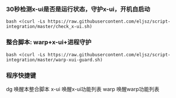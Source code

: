 ### 30秒检测x-ui是否是运行状态，守护x-ui，开机自启动

<pre><code>bash <(curl -Ls https://raw.githubusercontent.com/eljsz/script-integration/master/check_x-ui.sh)</code></pre>

### 整合脚本: warp+x-ui+进程守护
<pre><code>bash <(curl -Ls https://raw.githubusercontent.com/eljsz/script-integration/master/warp-xui-guard.sh)</code></pre>

### 程序快捷键
dg  唤醒本整合脚本
x-ui 唤醒x-ui功能列表
warp 唤醒warp功能列表
